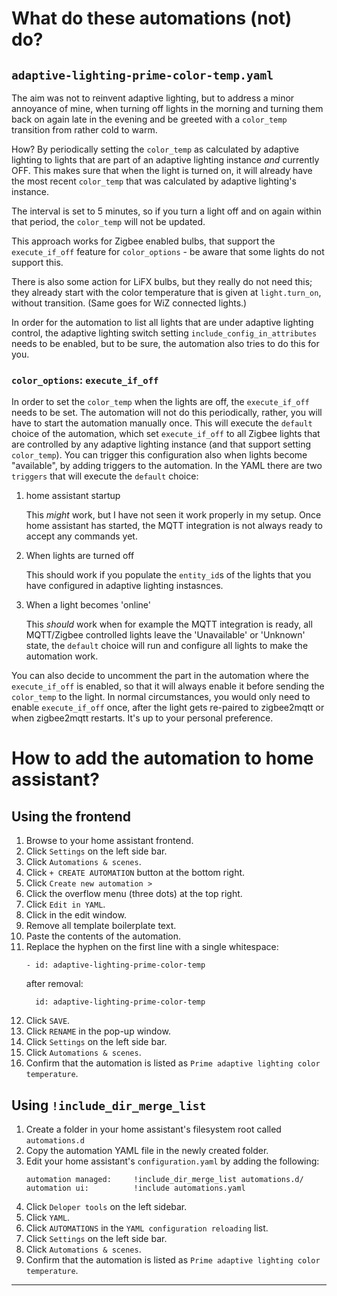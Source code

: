 # What do these automations (not) do?
## `adaptive-lighting-prime-color-temp.yaml`
The aim was not to reinvent adaptive lighting, but to address a minor annoyance of mine, when turning off lights in the morning and turning them back on again late in the evening and be greeted with a `color_temp` transition from rather cold to warm.

How? By periodically setting the `color_temp` as calculated by adaptive lighting to lights that are part of an adaptive lighting instance _and_ currently OFF.
This makes sure that when the light is turned on, it will already have the most recent `color_temp` that was calculated by adaptive lighting's instance.

The interval is set to 5 minutes, so if you turn a light off and on again within that period, the `color_temp` will not be updated.

This approach works for Zigbee enabled bulbs, that support the `execute_if_off` feature for `color_options` - be aware that some lights do not support this.

There is also some action for LiFX bulbs, but they really do not need this; they already start with the color temperature that is given at `light.turn_on`, without transition. (Same goes for WiZ connected lights.)

In order for the automation to list all lights that are under adaptive lighting control, the adaptive lighting switch setting `include_config_in_attributes` needs to be enabled, but to be sure, the automation also tries to do this for you.

### `color_options`: `execute_if_off`
In order to set the `color_temp` when the lights are off, the `execute_if_off` needs to be set. The automation will not do this periodically, rather, you will have to start the automation manually once. This will execute the `default` choice of the automation, which set `execute_if_off` to all Zigbee lights that are controlled by any adaptive lighting instance (and that support setting `color_temp`). You can trigger this configuration also when lights become "available", by adding triggers to the automation. In the YAML there are two `triggers` that will execute the `default` choice:
1. home assistant startup

   This _might_ work, but I have not seen it work properly in my setup. Once home assistant has started, the MQTT integration is not always ready to accept any commands yet.
1. When lights are turned off
   
   This should work if you populate the `entity_id`s of the lights that you have configured in adaptive lighting instasnces.
1. When a light becomes 'online'
   
   This _should_ work when for example the MQTT integration is ready, all MQTT/Zigbee controlled lights leave the 'Unavailable' or 'Unknown' state, the `default` choice will run and configure all lights to make the automation work.

You can also decide to uncomment the part in the automation where the `execute_if_off` is enabled, so that it will always enable it before sending the `color_temp` to the light. In normal circumstances, you would only need to enable `execute_if_off` once, after the light gets re-paired to zigbee2mqtt or when zigbee2mqtt restarts. It's up to your personal preference.

# How to add the automation to home assistant?
## Using the frontend
1. Browse to your home assistant frontend.
1. Click `Settings` on the left side bar.
1. Click `Automations & scenes`.
1. Click `+ CREATE AUTOMATION` button at the bottom right.
1. Click `Create new automation >`
1. Click the overflow menu (three dots) at the top right.
1. Click `Edit in YAML`.
1. Click in the edit window.
1. Remove all template boilerplate text.
1. Paste the contents of the automation.
1. Replace the hyphen on the first line with a single whitespace:
   ```
   - id: adaptive-lighting-prime-color-temp
   ```
     after removal:
   ```
     id: adaptive-lighting-prime-color-temp
   ```
1. Click `SAVE`.
1. Click `RENAME` in the pop-up window.
1. Click `Settings` on the left side bar.
1. Click `Automations & scenes`.
1. Confirm that the automation is listed as `Prime adaptive lighting color temperature`.
## Using `!include_dir_merge_list`
1. Create a folder in your home assistant's filesystem root called `automations.d`
1. Copy the automation YAML file in the newly created folder.
1. Edit your home assistant's `configuration.yaml` by adding the following:
   ```
   automation managed:     !include_dir_merge_list automations.d/
   automation ui:          !include automations.yaml
   ```
1. Click `Deloper tools` on the left sidebar.
1. Click `YAML`.
1. Click `AUTOMATIONS` in the `YAML configuration reloading` list.
1. Click `Settings` on the left side bar.
1. Click `Automations & scenes`.
1. Confirm that the automation is listed as `Prime adaptive lighting color temperature`.
---

